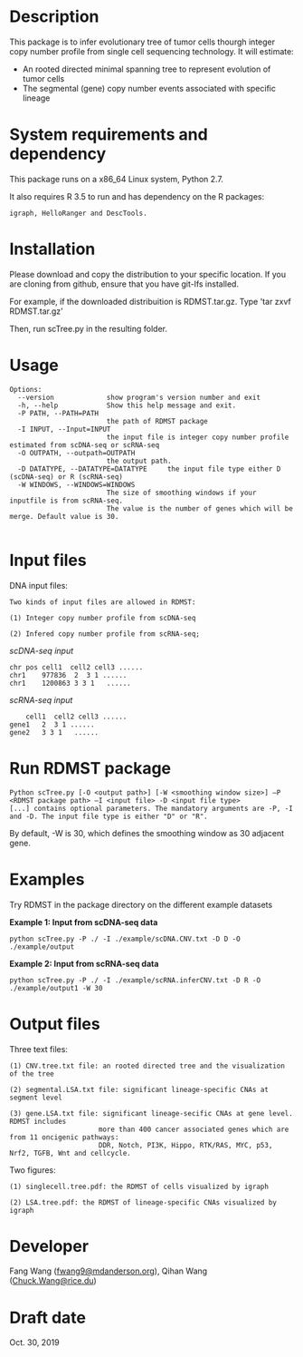 Description
===========
This package is to infer evolutionary tree of tumor cells thourgh integer copy number profile from single cell sequencing technology. It will estimate:
* An rooted directed minimal spanning tree to represent evolution of tumor cells
* The segmental (gene) copy number events associated with specific lineage


System requirements and dependency
==================================
This package runs on a x86_64 Linux system, Python 2.7.

It also requires R 3.5
to run and has dependency on the R packages:

	igraph, HelloRanger and DescTools.



Installation
============
Please download and copy the distribution to your specific location. If you are cloning from github, ensure that you have git-lfs installed.

For example, if the downloaded distribuition is RDMST.tar.gz.
	Type 'tar zxvf RDMST.tar.gz'

Then, run scTree.py in the resulting folder.

Usage
=====
```
Options:
  --version             show program's version number and exit
  -h, --help            Show this help message and exit.
  -P PATH, --PATH=PATH
                        the path of RDMST package
  -I INPUT, --Input=INPUT
                        the input file is integer copy number profile estimated from scDNA-seq or scRNA-seq
  -O OUTPATH, --outpath=OUTPATH
                        the output path.
  -D DATATYPE, --DATATYPE=DATATYPE     the input file type either D (scDNA-seq) or R (scRNA-seq)
  -W WINDOWS, --WINDOWS=WINDOWS
                        The size of smoothing windows if your inputfile is from scRNA-seq.
                        The value is the number of genes which will be merge. Default value is 30.


```

Input files
===========

DNA input files:

	Two kinds of input files are allowed in RDMST:

	(1) Integer copy number profile from scDNA-seq

	(2) Infered copy number profile from scRNA-seq;


  *scDNA-seq input*

  	chr	pos	cell1  cell2 cell3 ......
  	chr1	977836	2  3 1 ......
  	chr1	1200863	3 3 1	......

  *scRNA-seq input*

    	cell1  cell2 cell3 ......
    gene1	2  3 1 ......
    gene2	3 3 1	......


Run RDMST package
============

    Python scTree.py [-O <output path>] [-W <smoothing window size>] –P <RDMST package path> –I <input file> -D <input file type>
    [...] contains optional parameters. The mandatory arguments are -P, -I and -D. The input file type is either "D" or "R".
By default, -W is 30, which defines the smoothing window as 30 adjacent gene.


Examples
========
Try RDMST in the package directory on the different example datasets

**Example 1: Input from scDNA-seq data**

	python scTree.py -P ./ -I ./example/scDNA.CNV.txt -D D -O ./example/output

**Example 2: Input from scRNA-seq data**

	python scTree.py -P ./ -I ./example/scRNA.inferCNV.txt -D R -O ./example/output1 -W 30


Output files
============

Three text files:

	(1) CNV.tree.txt file: an rooted directed tree and the visualization of the tree

	(2) segmental.LSA.txt file: significant lineage-specific CNAs at segment level

	(3) gene.LSA.txt file: significant lineage-secific CNAs at gene level. RDMST includes
                          more than 400 cancer associated genes which are from 11 oncigenic pathways:
                          DDR, Notch, PI3K, Hippo, RTK/RAS, MYC, p53, Nrf2, TGFB, Wnt and cellcycle.

Two figures:

	(1) singlecell.tree.pdf: the RDMST of cells visualized by igraph

	(2) LSA.tree.pdf: the RDMST of lineage-specific CNAs visualized by igraph


Developer
=========
Fang Wang (fwang9@mdanderson.org), Qihan Wang (Chuck.Wang@rice.du)

Draft date
==========
Oct. 30, 2019
